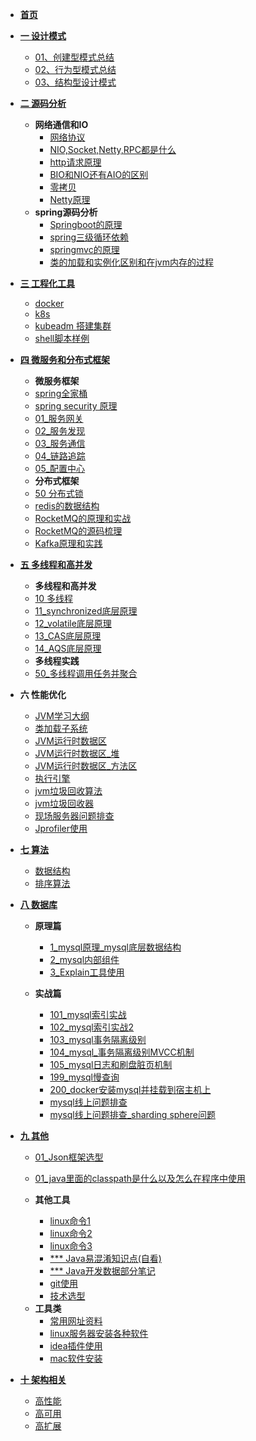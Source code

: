 <!-- docs/_sidebar.md -->
* [**首页**](zh-cn/)
* [**一 设计模式**](zh-design/)
  * [01、创建型模式总结](zh-design/construction.md)
  * [02、行为型模式总结](zh-design/behavior.md)
  * [03、结构型设计模式](zh-design/structural.md)
* [**二 源码分析**](zh-sound/)   
  - **网络通信和IO**
    * [网络协议](zh-sound/网络协议.md)
    * [NIO,Socket,Netty,RPC都是什么](zh-sound/NIO,Socket,Netty,RPC都是什么.md)
    * [http请求原理](zh-sound/http.md)
    * [BIO和NIO还有AIO的区别](zh-sound/BIO和NIO还有AIO的区别.md)
    * [零拷贝](zh-sound/零拷贝.md)
    * [Netty原理](zh-sound/Netty原理.md)
  - **spring源码分析**
    * [Springboot的原理](zh-spring/springboot.md)
    * [spring三级循环依赖](zh-spring/spring三级循环依赖.md)
    * [springmvc的原理](zh-spring/springmvc的原理.md)
    * [类的加载和实例化区别和在jvm内存的过程](zh-sound/类的加载和实例化区别和在jvm内存的过程.md)
* [**三 工程化工具**](zh-devops/)      
  * [docker](zh-devops/docker.md)
  * [k8s](zh-devops/k8s.md)
  * [kubeadm 搭建集群](zh-devops/kubeadm.md)
  * [shell脚本样例](zh-devops/shell.md)
* [**四 微服务和分布式框架**](zh-spring/)   
  - **微服务框架**
  + [spring全家桶](zh-spring/spring全家桶.md)
  + [spring security 原理](zh-spring/security原理.md)
  + [01_服务网关](zh-spring/01_服务网关.md)
  + [02_服务发现](zh-spring/02_服务发现.md)
  + [03_服务通信](zh-spring/03_服务通信.md)
  + [04_链路追踪](zh-spring/04_链路追踪.md)
  + [05_配置中心](zh-spring/05_配置中心.md)

  - **分布式框架**
  * [50 分布式锁](zh-lock/分布式锁.md)
  * [redis的数据结构](zh-lock/100_redis的数据结构.md)
  * [RocketMQ的原理和实战](zh-lock/RocketMQ.md)
  * [RocketMQ的源码梳理](zh-lock/RocketMQ.md)
  * [Kafka原理和实践](zh-lock/Kafka原理和实践.md)


* [**五 多线程和高并发**](zh-lock/)
  - **多线程和高并发**
  * [10 多线程](zh-lock/多线程.md)
  * [11_synchronized底层原理](zh-lock/synchronized底层原理.md)
  * [12_volatile底层原理](zh-lock/volatile.md)
  * [13_CAS底层原理](zh-lock/CAS.md)
  * [14_AQS底层原理](zh-lock/AQS.md)
  - **多线程实践**
  * [50_多线程调用任务并聚合](zh-lock/CompletableFuture.md)

  
* **六 性能优化**
  + [JVM学习大纲](zh-optimize/10_JVM学习大纲.md)
  + [类加载子系统](zh-optimize/11_JVM_类加载子系统.md)
  + [JVM运行时数据区](zh-optimize/12_运行时数据区.md)
  + [JVM运行时数据区_堆](zh-optimize/12_运行时数据区_堆.md)
  + [JVM运行时数据区_方法区](zh-optimize/12_运行时数据区_方法区.md)
  + [执行引擎](zh-optimize/13_执行引擎.md)
  + [jvm垃圾回收算法](zh-optimize/14_jvm垃圾回收算法.md)
  + [jvm垃圾回收器](zh-optimize/15_jvm垃圾回收器.md)
  + [现场服务器问题排查](zh-optimize/11_现场服务器问题排查方法.md)
  + [Jprofiler使用](zh-optimize/Jprofiler使用.md)
  
* [**七 算法**](zh-algorithm/)   
  + [数据结构](/zh-algorithm/data.md)
  + [排序算法](/zh-algorithm/sort.md)
  

* [**八 数据库**](zh-database/)   
  + **原理篇**
    + [1_mysql原理_mysql底层数据结构](zh-database/1_mysql底层数据结构.md)
    + [2_mysql内部组件](zh-database/2_mysql内部组件.md)
    + [3_Explain工具使用](zh-database/3_explian使用.md)

  + **实战篇**
    + [101_mysql索引实战](zh-database/101_mysql索引实战.md)
    + [102_mysql索引实战2](zh-database/102_mysql索引实战2.md)
    + [103_mysql事务隔离级别](zh-database/103_mysql事务隔离级别.md)
    + [104_mysql_事务隔离级别MVCC机制](zh-database/104_mysql_事务隔离级别MVCC机制.md)
    + [105_mysql日志和刷盘脏页机制](zh-database/105_mysql日志和刷盘脏页机制.md)
    + [199_mysql慢查询](zh-database/199_mysql慢查询.md)
    + [200_docker安装mysql并挂载到宿主机上](zh-database/100_docker安装mysql并挂载到宿主机上.md)
    + [mysql线上问题排查](zh-database/201_mysql线上问题排查.md)
    + [mysql线上问题排查_sharding sphere问题](zh-database/202_mysql线上问题排查2.md)
* [**九 其他**](zh-other/)
  + [01_Json框架选型](zh-other/01_Json框架选型.md)
  + [01_java里面的classpath是什么以及怎么在程序中使用](zh-other/01_java里面的classpath是什么以及怎么在程序中使用.md)

  + **其他工具**
    + [linux命令1](zh-other/91_linux命令1.md)
    + [linux命令2](zh-other/92_linux命令2.md)
    + [linux命令3](zh-other/93_linux命令3.md)
    + [*** Java易混淆知识点(自看)](zh-other/95_Java易混淆知识点(自看).md)
    + [*** Java开发数据部分笔记](zh-other/96_Java开发数据部分笔记.md)
    + [git使用](zh-other/97_git.md)
    + [技术选型](zh-other/98_技术选型.md)                       

  - **工具类**
    + [常用网址资料](zh-other/101_常用网址资料.md)
    + [linux服务器安装各种软件](zh-other/102_linux服务器安装各种软件.md)
    + [idea插件使用](zh-other/103_idea插件使用.md)
    + [mac软件安装](zh-other/300_mac软件安装.md)
    
* [**十 架构相关**](zh-framework/)    
  * [高性能](zh-framework/)
  * [高可用](zh-framework/)
  * [高扩展](zh-framework/)
